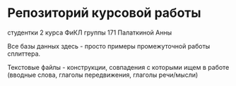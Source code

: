 # Репозиторий курсовой работы
студентки 2 курса ФиКЛ группы 171 Палаткиной Анны

Все базы данных здесь - просто примеры промежуточной работы сплиттера.

Текстовые файлы - конструкции, совпадения с которыми ищем в работе (вводные слова, глаголы передвижения, глаголы речи/мысли)
